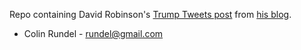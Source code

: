Repo containing David Robinson's [Trump Tweets post](http://varianceexplained.org/r/trump-tweets/) from [his blog](http://varianceexplained.org).

* Colin Rundel - rundel@gmail.com
